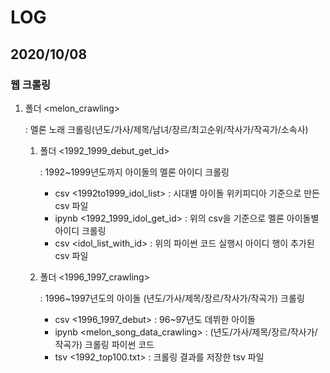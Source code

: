 # LOG
## 2020/10/08
### 웹 크롤링
1. 폴더 <melon_crawling>

   : 멜론 노래 크롤링(년도/가사/제목/남녀/장르/최고순위/작사가/작곡가/소속사)

   1. 폴더 <1992_1999_debut_get_id>

      : 1992~1999년도까지 아이돌의 멜론 아이디 크롤링

      - csv <1992to1999_idol_list> : 시대별 아이돌 위키피디아 기준으로 만든 csv 파일
      - ipynb <1992_1999_idol_get_id> : 위의 csv을 기준으로 멜론 아이돌별 아이디 크롤링
      - csv <idol_list_with_id> : 위의 파이썬 코드 실행시 아이디 행이 추가된 csv 파일

   2. 폴더 <1996_1997_crawling>

      : 1996~1997년도의 아이돌 (년도/가사/제목/장르/작사가/작곡가) 크롤링

      - csv <1996_1997_debut> : 96~97년도 데뷔한 아이돌
      - ipynb <melon_song_data_crawling> : (년도/가사/제목/장르/작사가/작곡가) 크롤링 파이썬 코드
      - tsv <1992_top100.txt> : 크롤링 결과를 저장한 tsv 파일

